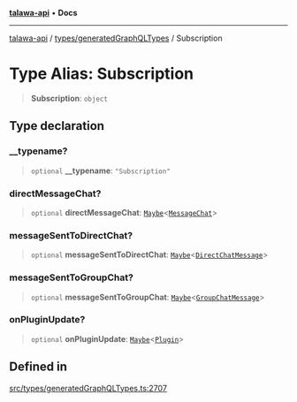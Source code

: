 [**talawa-api**](../../../README.md) • **Docs**

***

[talawa-api](../../../modules.md) / [types/generatedGraphQLTypes](../README.md) / Subscription

# Type Alias: Subscription

> **Subscription**: `object`

## Type declaration

### \_\_typename?

> `optional` **\_\_typename**: `"Subscription"`

### directMessageChat?

> `optional` **directMessageChat**: [`Maybe`](Maybe.md)\<[`MessageChat`](MessageChat.md)\>

### messageSentToDirectChat?

> `optional` **messageSentToDirectChat**: [`Maybe`](Maybe.md)\<[`DirectChatMessage`](DirectChatMessage.md)\>

### messageSentToGroupChat?

> `optional` **messageSentToGroupChat**: [`Maybe`](Maybe.md)\<[`GroupChatMessage`](GroupChatMessage.md)\>

### onPluginUpdate?

> `optional` **onPluginUpdate**: [`Maybe`](Maybe.md)\<[`Plugin`](Plugin.md)\>

## Defined in

[src/types/generatedGraphQLTypes.ts:2707](https://github.com/PalisadoesFoundation/talawa-api/blob/fe65d855b3d1e3e4af621340e7e8bfa0325634c1/src/types/generatedGraphQLTypes.ts#L2707)
